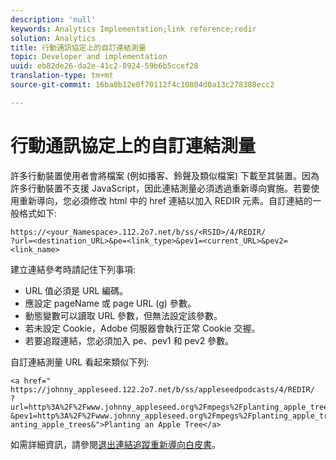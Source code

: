 ```yaml
---
description: 'null'
keywords: Analytics Implementation;link reference;redir
solution: Analytics
title: 行動通訊協定上的自訂連結測量
topic: Developer and implementation
uuid: eb82de26-da2e-41c2-8924-59b6b5ccef28
translation-type: tm+mt
source-git-commit: 16ba0b12e0f70112f4c10804d0a13c278388ecc2

---
```



# 行動通訊協定上的自訂連結測量

許多行動裝置使用者會將檔案 (例如播客、鈴聲及類似檔案) 下載至其裝置。因為許多行動裝置不支援 JavaScript，因此連結測量必須透過重新導向實施。若要使用重新導向，您必須修改 html 中的 href 連結以加入 REDIR 元素。自訂連結的一般格式如下:

```
https://<your_Namespace>.112.2o7.net/b/ss/<RSID>/4/REDIR/
?url=<destination_URL>&pe=<link_type>&pev1=<current_URL>&pev2=<link_name>
```

建立連結參考時請記住下列事項:

* URL 值必須是 URL 編碼。
* 應設定 pageName 或 page URL (g) 參數。
* 動態變數可以讀取 URL 參數，但無法設定該參數。
* 若未設定 Cookie，Adobe 伺服器會執行正常 Cookie 交握。
* 若要追蹤連結，您必須加入 pe、pev1 和 pev2 參數。

自訂連結測量 URL 看起來類似下列:

```
<a href=" https://johnny_appleseed.122.2o7.net/b/ss/appleseedpodcasts/4/REDIR/
?url=http%3A%2F%2Fwww.johnny_appleseed.org%2Fmpegs%2Fplanting_apple_trees.mpeg&pe=lnk_d
&pev1=http%3A%2F%2Fwww.johnny_appleseed.org%2Fmpegs%2Fplanting_apple_trees.mpeg&pev2=pl anting_apple_trees&">Planting an Apple Tree</a>
```

如需詳細資訊，請參閱[退出連結追蹤重新導向白皮書](https://marketing.adobe.com/resources/help/en_US/whitepapers/redirects/)。
